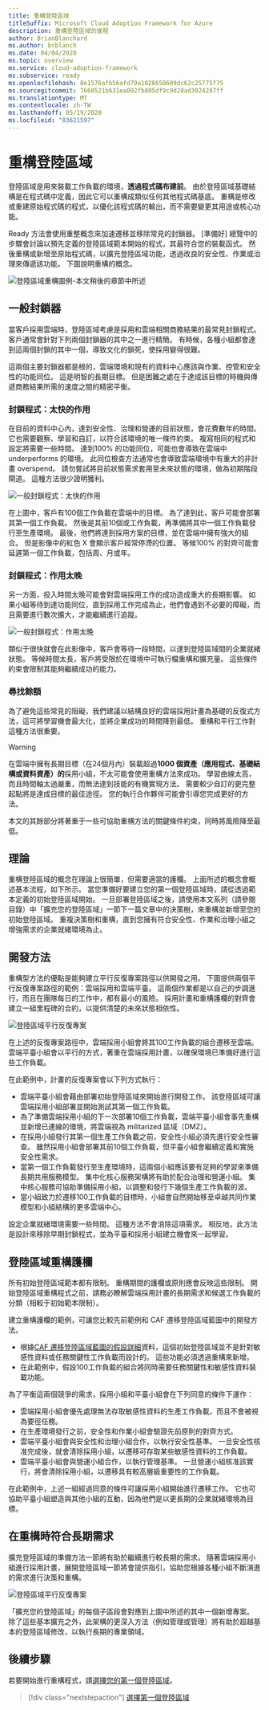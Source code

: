 ```yaml
---
title: 重構登陸區域
titleSuffix: Microsoft Cloud Adoption Framework for Azure
description: 重構登陸區域的進程
author: BrianBlanchard
ms.author: brblanch
ms.date: 04/04/2020
ms.topic: overview
ms.service: cloud-adoption-framework
ms.subservice: ready
ms.openlocfilehash: 8e1576afb56afd79a1028658609dc62c25775f75
ms.sourcegitcommit: 7660521b631ea092fb805df9c9d28ad3024287ff
ms.translationtype: MT
ms.contentlocale: zh-TW
ms.lasthandoff: 05/19/2020
ms.locfileid: "83621597"
---
```

# <a name="refactor-landing-zones"></a>重構登陸區域

登陸區域是用來裝載工作負載的環境，**透過程式碼布建前**。 由於登陸區域基礎結構是在程式碼中定義，因此它可以重構成類似任何其他程式碼基底。 重構是修改或重建原始程式碼的程式，以優化該程式碼的輸出，而不需要變更其用途或核心功能。

Ready 方法會使用重整概念來加速遷移並移除常見的封鎖器。 [準備好] 總覽中的步驟會討論以預先定義的登陸區域範本開始的程式，其最符合您的裝載函式。 然後重構或新增至原始程式碼，以擴充登陸區域功能，透過改良的安全性、作業或治理來傳遞該功能。 下圖說明重構的概念。

![登陸區域重構圖例-本文稍後的章節中所述](../../_images/ready/refactor.png)

## <a name="common-blockers"></a>一般封鎖器

當客戶採用雲端時，登陸區域考慮是採用和雲端相關商務結果的最常見封鎖程式。 客戶通常會針對下列兩個封鎖器的其中之一進行精簡。 有時候，各種小組都會達到這兩個封鎖的其中一個，導致文化的鎖死，使採用變得很難。

這兩個主要封鎖器都是根的，雲端環境和現有的資料中心應該與作業、控管和安全性的功能同位。 這是明智的長期目標。 但是困難之處在于達成該目標的時機與傳遞商務結果所需的速度之間的精密平衡。

### <a name="blocker-acting-too-soon"></a>封鎖程式：太快的作用

在目前的資料中心內，達到安全性、治理和營運的目前狀態，會花費數年的時間。 它也需要觀察、學習和自訂，以符合該環境的唯一條件約束。 複寫相同的程式和設定將需要一些時間。 達到100% 的功能同位，可能也會導致在雲端中 underperforms 的環境。 此同位檢查方法通常也會導致雲端環境中有重大的非計畫 overspend。 請勿嘗試將目前狀態需求套用至未來狀態的環境，做為初期階段閘道。 這種方法很少證明獲利。

![一般封鎖程式：太快的作用](../../_images/ready/blocker-act-too-soon.png)

在上圖中，客戶有100個工作負載在雲端中的目標。 為了達到此，客戶可能會部署其第一個工作負載。 然後是其前10個或工作負載，再準備將其中一個工作負載發行至生產環境。 最後，他們將達到採用方案的目標，並在雲端中擁有強大的組合。 但是影像中的紅色 X 會顯示客戶經常停滯的位置。 等候100% 的對齊可能會延遲第一個工作負載，包括周、月或年。

### <a name="blocker-acting-too-late"></a>封鎖程式：作用太晚

另一方面，投入時間太晚可能會對雲端採用工作的成功造成重大的長期影響。 如果小組等待到達功能同位，直到採用工作完成為止，他們會遇到不必要的障礙，而且需要進行數次擴大，才能繼續進行追蹤。

![一般封鎖程式：作用太晚](../../_images/ready/blocker-act-too-late.png)

類似于很快就會在此影像中，客戶會等待一段時間，以達到登陸區域間的企業就緒狀態。 等候時間太長，客戶將受限於在環境中可執行檔重構和擴充量。 這些條件約束會限制其能夠繼續成功的能力。

### <a name="finding-balance"></a>尋找餘額

為了避免這些常見的阻礙，我們建議以結構良好的雲端採用計畫為基礎的反復式方法，這可將學習機會最大化，並將企業成功的時間降到最低。 重構和平行工作對這種方法很重要。

> [!WARNING]
> 在雲端中擁有長期目標（在24個月內）裝載超過**1000 個資產（應用程式、基礎結構或資料資產）的**採用小組，不太可能會使用重構方法來成功。 學習曲線太高，而且時間軸太過嚴重，而無法達到技能的有機實現方法。 需要較少自訂的更完整起點將是達成目標的最佳途徑。 您的執行合作夥伴可能會引導您完成更好的方法。

本文的其餘部分將著重于一些可協助重構方法的關鍵條件約束，同時將風險降至最低。

## <a name="theory"></a>理論

重構登陸區域的概念在理論上很簡單，但需要適當的護欄。 上面所述的概念會概述基本流程，如下所示。 當您準備好要建立您的第一個登陸區域時，請從透過範本定義的初始登陸區域開始。 一旦部署登陸區域之後，請使用本文系列（請參閱目錄）中「擴充您的登陸區域」一節下一篇文章中的決策樹，來重構並新增至您的初始登陸區域。 重複決策樹和重構，直到您擁有符合安全性、作業和治理小組之增強需求的企業就緒環境為止。

## <a name="development-approach"></a>開發方法

重構型方法的優點是能夠建立平行反復專案路徑以供開發之用。 下圖提供兩個平行反復專案路徑的範例：雲端採用和雲端平臺。 這兩個作業都是以自己的步調進行，而且在團隊每日的工作中，都有最小的風險。 採用計畫和重構護欄的對齊會建立一組里程碑的合約，以提供清楚的未來狀態相依性。

![登陸區域平行反復專案](../../_images/ready/iterations.png)

在上述的反復專案路徑中，雲端採用小組會將其100工作負載的組合遷移至雲端。 雲端平臺小組會以平行的方式，著重在雲端採用計畫，以確保環境已準備好進行這些工作負載。

在此範例中，計畫的反復專案會以下列方式執行：

- 雲端平臺小組會藉由部署初始登陸區域來開始進行開發工作。 該登陸區域可讓雲端採用小組部署並開始測試其第一個工作負載。
- 為了準備雲端採用小組的下一次部署10個工作負載，雲端平臺小組會事先重構並新增已連線的環境，將雲端視為 militarized 區域（DMZ）。
- 在採用小組發行其第一個生產工作負載之前，安全性小組必須先進行安全性審查。 雖然採用小組會部署其前10個工作負載，但平臺小組會繼續定義和實施安全性需求。
- 當第一個工作負載發行至生產環境時，這兩個小組應該要有足夠的學習來準備長期共用服務模型。 集中化核心服務架構將有助於配合治理和營運小組。 集中核心服務可協助準備採用小組，以調整和發行下幾個生產工作負載的波。
- 當小組致力於遷移100工作負載的目標時，小組會自然開始移至卓越共同作業模型和小組結構的更多雲端中心。

設定企業就緒環境需要一些時間。 這種方法不會消除這項需求。 相反地，此方法是設計來移除早期封鎖程式，並為平臺和採用小組建立機會來一起學習。

## <a name="landing-zone-refactoring-guardrails"></a>登陸區域重構護欄

所有初始登陸區域範本都有限制。 重構期間的護欄或原則應會反映這些限制。 開始登陸區域重構程式之前，請務必瞭解雲端採用計畫的長期需求和候選工作負載的分類（相較于初始範本限制）。

建立重構護欄的範例，可讓您比較先前範例和 CAF 遷移登陸區域藍圖中的開發方法。

- 根據[CAF 遷移登陸區域藍圖的假設詳細](./migrate-landing-zone.md#assumptions)資料，這個初始登陸區域並不是針對敏感性資料或任務關鍵性工作負載而設計的。 這些功能必須透過重構來新增。
- 在此範例中，假設100工作負載的組合將同時需要任務關鍵性和敏感性資料裝載功能。

為了平衡這兩個競爭的需求，採用小組和平臺小組會在下列同意的條件下運作：

- 雲端採用小組會優先處理無法存取敏感性資料的生產工作負載，而且不會被視為要徑任務。
- 在生產環境發行之前，安全性和作業小組會驗證先前原則的對齊方式。
- 雲端平臺小組會與安全性和治理小組合作，以執行安全性基準。 一旦安全性核准完成後，就會清除採用小組，以遷移可存取某些敏感性資料的工作負載。
- 雲端平臺小組會與營運小組合作，以執行管理基準。 一旦營運小組核准該實行，將會清除採用小組，以遷移具有較高層級重要性的工作負載。

在此範例中，上述一組經過同意的條件可讓採用小組開始進行遷移工作。 它也可協助平臺小組塑造與其他小組的互動，因為他們是以更長期的企業就緒環境為目標。

## <a name="meeting-long-term-requirements-while-refactoring"></a>在重構時符合長期需求

擴充登陸區域的準備方法一節將有助於繼續進行較長期的需求。 隨著雲端採用小組進行採用計畫，展開登陸區域一節將會提供指引，協助您根據各種小組不斷演進的需求進行決策和重構。

![登陸區域平行反復專案](../../_images/ready/refactor-methodologies.png)

「擴充您的登陸區域」的每個子區段會對應到上圖中所述的其中一個新增專案。 除了這些基本擴充之外，此架構的更深入方法（例如管理或管理）將有助於超越基本的登陸區域修改，以執行長期的專業領域。

## <a name="next-steps"></a>後續步驟

若要開始進行重構程式，請[選擇您的第一個登陸區域](./first-landing-zone.md)。

> [!div class="nextstepaction"]
> [選擇第一個登陸區域](./first-landing-zone.md)
